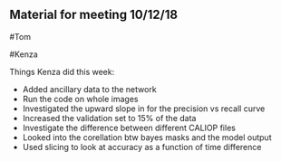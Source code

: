 ## Material for meeting 10/12/18

#Tom 

#Kenza 

Things Kenza did this week:
* Added ancillary data to the network 
* Run the code on whole images 
* Investigated the upward slope in for the precision vs recall curve
* Increased the validation set to 15% of the data
* Investigate the difference between different CALIOP files 
* Looked into the corellation btw bayes masks and the model output 
* Used slicing to look at accuracy as a function of time difference 


